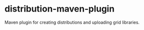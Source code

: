 distribution-maven-plugin
=========================

Maven plugin for creating distributions and uploading grid libraries.
